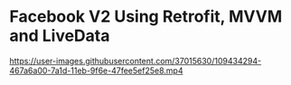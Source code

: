 # Facebook V2 Using Retrofit, MVVM and LiveData


https://user-images.githubusercontent.com/37015630/109434294-467a6a00-7a1d-11eb-9f6e-47fee5ef25e8.mp4

